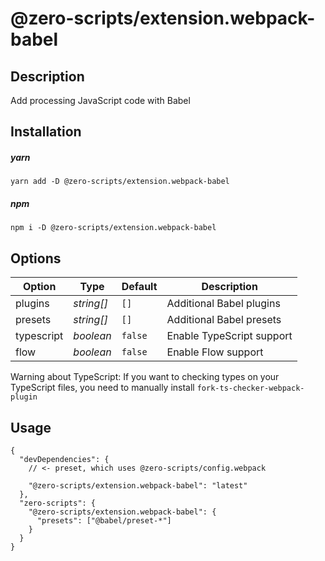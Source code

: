 # @zero-scripts/extension.webpack-babel

## Description

Add processing JavaScript code with Babel

## Installation

##### yarn

```
yarn add -D @zero-scripts/extension.webpack-babel
```

##### npm

```
npm i -D @zero-scripts/extension.webpack-babel
```

## Options

| Option     | Type       | Default | Description               |
| ---------- | ---------- | ------- | ------------------------- |
| plugins    | _string[]_ | `[]`    | Additional Babel plugins  |
| presets    | _string[]_ | `[]`    | Additional Babel presets  |
| typescript | _boolean_  | `false` | Enable TypeScript support |
| flow       | _boolean_  | `false` | Enable Flow support       |

Warning about TypeScript: If you want to checking types on your TypeScript files,
you need to manually install `fork-ts-checker-webpack-plugin`

## Usage

```
{
  "devDependencies": {
    // <- preset, which uses @zero-scripts/config.webpack

    "@zero-scripts/extension.webpack-babel": "latest"
  },
  "zero-scripts": {
    "@zero-scripts/extension.webpack-babel": {
      "presets": ["@babel/preset-*"]
    }
  }
}
```
